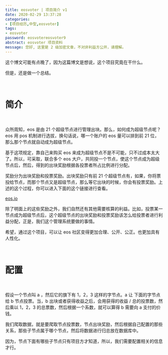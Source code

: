 ```yaml
---
title: eosvoter | 项目简介 v1
date: 2020-02-29 13:37:28
categories:
- [项目经历,中型,eosvoter]
tags:
- eosvoter
password: eosvotereosvoter9
abstract: eosvoter 项目资料
message: 您好, 这里是 2 级加密文章，不对非利益方公开，请理解。
---
```

这个博文可能有点晚了，因为这篇博文是想说，这个项目究竟在干什么。

但是，还是做一个总结。

<!-- more -->

<br/>

# 简介

<br/>

众所周知，eos 是由 21 个超级节点进行管理出块。那么，如何成为超级节点呢？eos 用 pos 机制进行选拔，换句话说，哪一个账户的 eos 量可以排到前 21 位，那么那个节点就自动成为超级节点。

基于这项规定，靠自己来购买 eos 来成为超级节点不是不可能，只不过成本太大了。所以，可采取，联合多个 eos 大户，共同投一个节点，使这个节点成为超级节点后，然后，得到的出块奖励根据各投票者所占比例进行分配。

奖励分为出块奖励和投票奖励。出块奖励只有前 21 个超级节点有，如果，你将票投给节点，而那个节点又是超级节点，那么等它出块的时候，你会有投票奖励。上述的这个过程，你可以进入下面的这个链接进行查看。

[eos.io](https://bloks.io/)

除了明面上的这些奖励之外，我们自然还有其他需要核算的利益。比如，投票某一节点成为超级节点后，这个超级节点的出块奖励和投票奖励该怎么给投票者进行利益分配，正是，我们这个管理系统要做的事情。

希望，通过这个项目，可以让 eos 社区变得更加合理、公开、公正。也更加具有人性化。

<br/>

# 配置

<br/>

假设一个节点叫 a ，然后它的旗下有 1，2，3 这样的字节点。a 让 下面的字节点给 b 节点投票。当，b 出块或者获得收益之后，会用获得的收益 / 总的投票数，然后乘以 1，2，3 的总票数，然后根据一个系数，就可以算得 b 需要向 a 支付的价钱。

我们爬取数据，就是要爬取节点投票数，节点出块奖励，然后根据自己配置的那些关系，那些子节点属于哪个节点，然后将数据进行归总放在数据库中。

因为，节点下面有哪些子节点只有项目方才知道，所以，我们需要配置相关的信息才行。